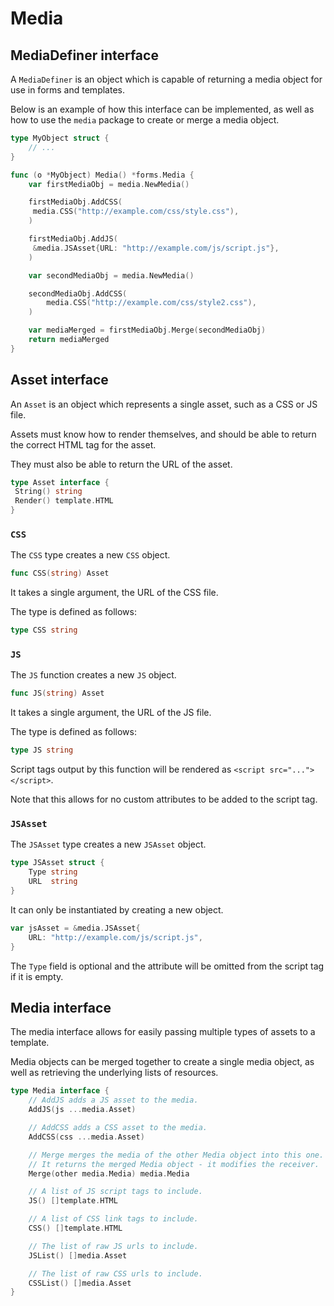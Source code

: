 # Media

## MediaDefiner interface

A `MediaDefiner` is an object which is capable of returning a media object for use in forms and templates.

Below is an example of how this interface can be implemented, as well as how to use the `media` package to create or merge a media object.

```go
type MyObject struct {
    // ...
}

func (o *MyObject) Media() *forms.Media {
    var firstMediaObj = media.NewMedia()

    firstMediaObj.AddCSS(
     media.CSS("http://example.com/css/style.css"),
    )

    firstMediaObj.AddJS(
     &media.JSAsset{URL: "http://example.com/js/script.js"},
    )

    var secondMediaObj = media.NewMedia()

    secondMediaObj.AddCSS(
        media.CSS("http://example.com/css/style2.css"),
    )

    var mediaMerged = firstMediaObj.Merge(secondMediaObj)
    return mediaMerged
}
```

## Asset interface

An `Asset` is an object which represents a single asset, such as a CSS or JS file.

Assets must know how to render themselves, and should be able to return the correct HTML tag for the asset.

They must also be able to return the URL of the asset.

```go
type Asset interface {
 String() string
 Render() template.HTML
}
```

### `CSS`

The `CSS` type creates a new `CSS` object.

```go
func CSS(string) Asset
```

It takes a single argument, the URL of the CSS file.

The type is defined as follows:

```go
type CSS string
```

### `JS`

The `JS` function creates a new `JS` object.

```go
func JS(string) Asset
```

It takes a single argument, the URL of the JS file.

The type is defined as follows:

```go
type JS string
```

Script tags output by this function will be rendered as `<script src="..."></script>`.

Note that this allows for no custom attributes to be added to the script tag.

### `JSAsset`

The `JSAsset` type creates a new `JSAsset` object.

```go
type JSAsset struct {
    Type string
    URL  string
}
```

It can only be instantiated by creating a new object.

```go
var jsAsset = &media.JSAsset{
    URL: "http://example.com/js/script.js",
}
```

The `Type` field is optional and the attribute will be omitted from the script tag if it is empty.

## Media interface

The media interface allows for easily passing multiple types of assets to a template.

Media objects can be merged together to create a single media object, as well as retrieving the underlying lists of resources.

```go
type Media interface {
    // AddJS adds a JS asset to the media.
    AddJS(js ...media.Asset)

    // AddCSS adds a CSS asset to the media.
    AddCSS(css ...media.Asset)

    // Merge merges the media of the other Media object into this one.
    // It returns the merged Media object - it modifies the receiver.
    Merge(other media.Media) media.Media

    // A list of JS script tags to include.
    JS() []template.HTML

    // A list of CSS link tags to include.
    CSS() []template.HTML

    // The list of raw JS urls to include.
    JSList() []media.Asset

    // The list of raw CSS urls to include.
    CSSList() []media.Asset
}
```
